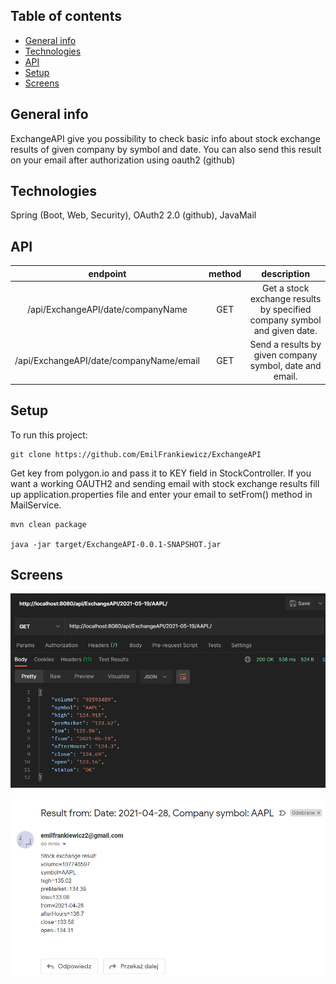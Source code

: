 ## Table of contents
* [General info](#general-info)
* [Technologies](#technologies)
* [API](#api)
* [Setup](#setup)
* [Screens](#screens)


## General info
ExchangeAPI give you possibility to check basic info about stock exchange results of given company by symbol and date. You can also send this result on your email after authorization using oauth2 (github)
	
## Technologies
Spring (Boot, Web, Security),
OAuth2 2.0 (github),
JavaMail

## API
|                 endpoint                | method |                                description                               |
|:---------------------------------------:|:------:|:------------------------------------------------------------------------:|
| /api/ExchangeAPI/date/companyName       | GET    | Get a stock exchange results by specified company symbol and given date. |
| /api/ExchangeAPI/date/companyName/email | GET    | Send a results by given company symbol, date and email.                  |


## Setup
To run this project:
```
git clone https://github.com/EmilFrankiewicz/ExchangeAPI
```
Get key from polygon.io and pass it to KEY field in StockController. If you want a working OAUTH2 and sending email with stock exchange results fill up application.properties file and enter your email to setFrom() method in MailService.
```
mvn clean package

java -jar target/ExchangeAPI-0.0.1-SNAPSHOT.jar
```

## Screens
![Postman](https://raw.githubusercontent.com/EmilFrankiewicz/ExchangeAPI/main/screens/postman.png)

![MailResults](https://raw.githubusercontent.com/EmilFrankiewicz/ExchangeAPI/main/screens/mail.png)

